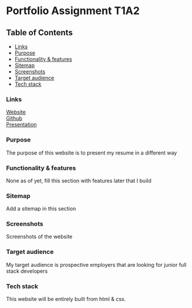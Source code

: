 # **Portfolio Assignment T1A2**
## **Table of Contents**
  - [Links](#links)
  - [Purpose](#purpose)
  - [Functionality & features](#functionality--features)
  - [Sitemap](#sitemap)
  - [Screenshots](#screenshots)
  - [Target audience](#target-audience)
  - [Tech stack](#tech-stack)

### **Links**
[Website]() <br>
[Github](https://github.com/zacbs/ZachariahBunkum-Shields_T1A2) <br>
[Presentation]() <br>
### **Purpose**
The purpose of this website is to present my resume in a different way
### **Functionality & features**
None as of yet, fill this section with features later that I build
### **Sitemap**
Add a sitemap in this section
### **Screenshots**
Screenshots of the website
### **Target audience**
My target audience is prospective employers that are looking for junior full stack developers
### **Tech stack**
This website will be entirely built from html & css.